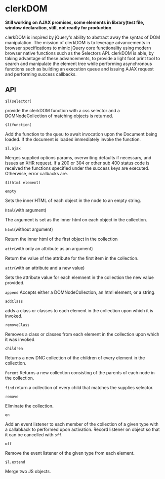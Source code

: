 # clerkDOM

**Still working on AJAX promises, some elements in library(test file, window declaration, still, not readly for production.**

clerkDOM is inspired by jQuery's ability to abstract away the syntax of DOM manipulation. 
The mission of clerkDOM is to leverage advancements in browser specifications to mimic 
jQuery core functionality using modern browser native functions such as the Selectors API. 
clerkDOM is able, by taking advantage of these advancements, to provide a light foot 
print tool to search and manipulate the element tree while performing asynchronous functions such as building 
an execution queue and issuing AJAX request and performing success callbacks.

## API

```$l(selector)```

provide the clerkDOM function with a css selector and a DOMNodeCollection of matching objects is returned.

```$l(function)```

Add the function to the queu to await invocation upon the Document being loaded. 
If the document is loaded immediately invoke the function. 

```$l.ajax```

Merges supplied options params, overwriting defaults if necessary, and issues an XHR request. 
If a 200 or 304 or other sub 400 status code is received the functions specified under the success keys are executed. 
Otherwise, error callbacks are. 

```$l(html element)```

```empty``` 

Sets the inner HTML of each object in the node to an empty string. 

```html```(with argument)

The argument is set as the inner html on each object in the collection. 

```html```(without argument)

Return the inner html of the first object in the collection

```attr```(with only an attribute as an argument)

Return the value of the attribute for the first item in the collection.

```attr```(with an attribute and a new value)

Sets the attribute value for each elemnent in the collection the new value provided. 

```append```
Accepts either a DOMNodeCollection, an html element, or a string. 

```addClass```

adds a class or classes to each element in the collection upon which it is invoked. 

```removeClass```

Removes a class or classes from each element in the collection upon which it was invoked.

```children```

Returns a new DNC collection of the children of every element in the collection. 

```Parent```
Returns a new collection consisting of the parents of each node in the collection. 

```find```
return a collection of every child that matches the supplies selector.

```remove```

Eliminate the collection.

```on```

Add an event listener to each member of the collection of a given type with a callabkack to
performed upon activation. Record listener on object so that it can be cancelled with ```off```.

```off```

Remove the event listener of the given type from each element. 

```$l.extend```

Merge two JS objects.


